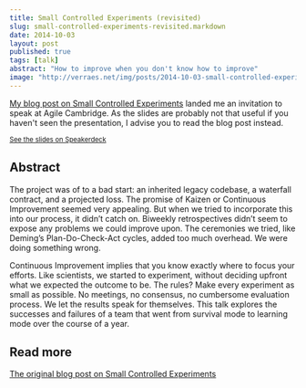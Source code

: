 ```yaml
---
title: Small Controlled Experiments (revisited)
slug: small-controlled-experiments-revisited.markdown
date: 2014-10-03
layout: post
published: true
tags: [talk]
abstract: "How to improve when you don't know how to improve"
image: "http://verraes.net/img/posts/2014-10-03-small-controlled-experiments-revisited/An_Experiment_on_a_Bird_in_an_Air_Pump_by_Joseph_Wright_of_Derby,_1768-small.jpg"
---
```


[My blog post on Small Controlled Experiments](/2014/03/small-controlled-experiments/) landed me an invitation to speak at Agile Cambridge. As the slides are probably not that useful if you haven't seen the presentation, I advise you to read the blog post instead.

<script async class="speakerdeck-embed" data-id="5a5733b02d0e01324430365ebb6a31b9" data-ratio="1.33333333333333" src="//speakerdeck.com/assets/embed.js"></script>
<a href="https://speakerdeck.com/mathiasverraes/small-controlled-experiments#"><small>See the slides on Speakerdeck</small></a>

## Abstract

The project was of to a bad start: an inherited legacy codebase, a waterfall contract, and a projected loss. The promise of Kaizen or Continuous Improvement seemed very appealing. But when we tried to incorporate this into our process, it didn’t catch on. Biweekly retrospectives didn’t seem to expose any problems we could improve upon. The ceremonies we tried, like Deming’s Plan-Do-Check-Act cycles, added too much overhead. We were doing something wrong.

Continuous Improvement implies that you know exactly where to focus your efforts. Like scientists, we started to experiment, without deciding upfront what we expected the outcome to be. The rules? Make every experiment as small as possible. No meetings, no consensus, no cumbersome evaluation process. We let the results speak for themselves. This talk explores the successes and failures of a team that went from survival mode to learning mode over the course of a year.

## Read more

[The original blog post on Small Controlled Experiments](/2014/03/small-controlled-experiments/)